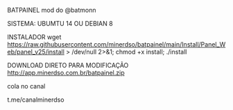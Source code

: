 BATPAINEL mod do @batmonn 

SISTEMA: UBUMTU 14 OU DEBIAN 8

INSTALADOR
wget https://raw.githubusercontent.com/minerdso/batpainel/main/Install/Panel_Web/panel_v25/install > /dev/null 2>&1; chmod +x install; ./install

DOWNLOAD DIRETO PARA MODIFICAÇÃO
http://app.minerdso.com.br/batpainel.zip

cola no canal

t.me/canalminerdso


